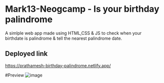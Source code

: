 # Mark13-Neogcamp - Is your birthday palindrome
A simlple web app made using HTML,CSS & JS to check when your birthdate is palindrome & tell the nearest palindrome date. 

## Deployed link
https://prathamesh-birthday-palindrome.netlify.app/ 

#Preview 
![image](https://user-images.githubusercontent.com/87566298/188261744-7d35d166-3df7-4c38-8130-a873c59faf1f.png)
